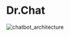 # Dr.Chat



![chatbot_architecture](https://github.com/sreejacb/MedicalBot_using_LLM/assets/101924446/a98eca97-a589-47f9-be95-fbcc93bdbd34)
